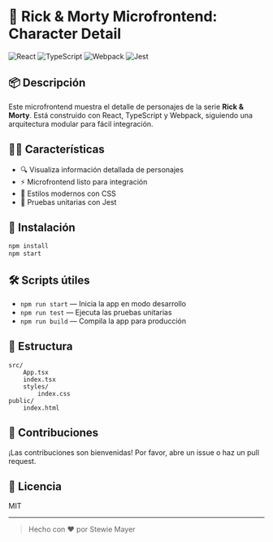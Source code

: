 # 🚀 Rick & Morty Microfrontend: Character Detail

![React](https://img.shields.io/badge/React-18.0.0-blue?logo=react) ![TypeScript](https://img.shields.io/badge/TypeScript-4.0-blue?logo=typescript) ![Webpack](https://img.shields.io/badge/Webpack-5.0-blue?logo=webpack) ![Jest](https://img.shields.io/badge/Testing-Jest-red?logo=jest)

## 📦 Descripción

Este microfrontend muestra el detalle de personajes de la serie **Rick & Morty**. Está construido con React, TypeScript y Webpack, siguiendo una arquitectura modular para fácil integración.

## 🧑‍💻 Características

- 🔍 Visualiza información detallada de personajes
- ⚡️ Microfrontend listo para integración
- 🎨 Estilos modernos con CSS
- 🧪 Pruebas unitarias con Jest

## 🚀 Instalación

```bash
npm install
npm start
```

## 🛠️ Scripts útiles

- `npm run start` — Inicia la app en modo desarrollo
- `npm run test` — Ejecuta las pruebas unitarias
- `npm run build` — Compila la app para producción

## 📁 Estructura

```
src/
	App.tsx
	index.tsx
	styles/
		index.css
public/
	index.html
```

## 🤝 Contribuciones

¡Las contribuciones son bienvenidas! Por favor, abre un issue o haz un pull request.

## 📄 Licencia

MIT

---

> Hecho con ❤️ por Stewie Mayer